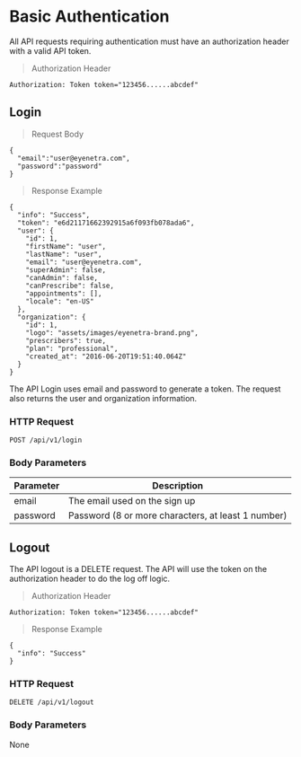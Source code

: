 # Basic Authentication

All API requests requiring authentication must have an authorization header with a valid API token.

> Authorization Header

````
Authorization: Token token="123456......abcdef"
````

## Login

> Request Body

````
{
  "email":"user@eyenetra.com",
  "password":"password"
}
````

> Response Example 

````
{
  "info": "Success",
  "token": "e6d21171662392915a6f093fb078ada6",
  "user": {
    "id": 1,
    "firstName": "user",
    "lastName": "user",
    "email": "user@eyenetra.com",
    "superAdmin": false,
    "canAdmin": false,
    "canPrescribe": false,
    "appointments": [],
    "locale": "en-US"
  },
  "organization": {
    "id": 1,
    "logo": "assets/images/eyenetra-brand.png",
    "prescribers": true,
    "plan": "professional",
    "created_at": "2016-06-20T19:51:40.064Z"
  }
}
````

The API Login uses email and password to generate a token. The request also returns the user and organization information.

### HTTP Request

`POST /api/v1/login`

### Body Parameters

Parameter       | Description
--------------- | -------------------------------------------------------------------------------
email           | The email used on the sign up
password        | Password (8 or more characters, at least 1 number)


## Logout

The API logout is a DELETE request. The API will use the token on the authorization header to do the log off logic. 

> Authorization Header

````
Authorization: Token token="123456......abcdef"
````

> Response Example 

````
{
  "info": "Success"
}
````

### HTTP Request

`DELETE /api/v1/logout`

### Body Parameters

None
